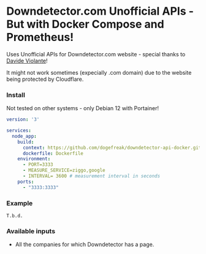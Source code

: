 # Downdetector.com Unofficial APIs - But with Docker Compose and Prometheus!

Uses Unofficial APIs for Downdetector.com website - special thanks to [Davide Violante](https://github.com/DavideViolante/)!

It might not work sometimes (expecially .com domain) due to the website being protected by Cloudflare.

### Install
Not tested on other systems - only Debian 12 with Portainer!
```yml
version: '3'

services:
  node_app:
    build:
      context: https://github.com/dogefreak/downdetector-api-docker.git
      dockerfile: Dockerfile
    environment:
      - PORT=3333
      - MEASURE_SERVICE=ziggo,google
      - INTERVAL= 3600 # measurement interval in seconds 
    ports:
      - "3333:3333"
```

### Example
```
T.b.d.
```

### Available inputs
- All the companies for which Downdetector has a page. 


